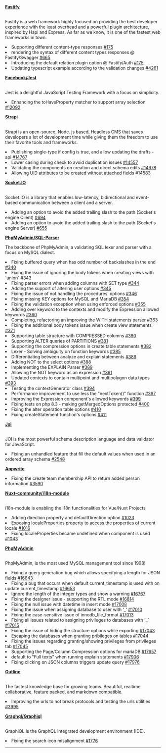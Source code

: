 <div align="left">  
  <div>
      <b><a target="_blank" href="https://github.com/fastify">Fastify</a></b>
    <p>
    </br>
     Fastify is a web framework highly focused on providing the best developer experience with the least overhead and a powerful plugin architecture, inspired by Hapi and Express. As far as we know, it is one of the fastest web frameworks in town.
    </p>
      <p>
      <li>Supporting different content-type responses <a href="https://github.com/fastify/fastify/pull/4264">#175</a></li>
      <li>rendering the syntax of different content types responses @ Fastify/Swagger <a href="https://github.com/fastify/fastify-swagger/pull/665">#665</a></li>
      <li>Introducing the default relation plugin option @ Fastify/Auth <a href="https://github.com/fastify/fastify-auth/pull/175">#175</a></li>
      <li>Updating typescript example according to the validation changes <a href="https://github.com/fastify/fastify/pull/4261">#4261</a></li>
      </p>
      <b><a target="_blank" href="https://github.com/facebook/jest/">Facebook/Jest</a></b>
        <p>
    </br>
Jest is a delightful JavaScript Testing Framework with a focus on simplicity.
    </p>
    <p>
      <li>Enhancing the toHaveProperty matcher to support array selection <a href="https://github.com/facebook/jest/pull/12092">#12092</a></li>
    </p>
    <b><a target="_blank" href="https://github.com/strapi/strapi">Strapi</a></b>
            <p>
    </br>
Strapi is an open-source, Node. js based, Headless CMS that saves developers a lot of development time while giving them the freedom to use their favorite tools and frameworks.
    </p>
    <p>
      <li>Publishing single-type if config is true, and allow updating the drafts - api <a href="https://github.com/strapi/strapi/pull/14767">#14767</a></li>
       <li>Lower casing during check to avoid duplication issues <a href="https://github.com/strapi/strapi/pull/14557">#14557</a></li>
      <li>Validating the components on creation and direct schema edits <a href="https://github.com/strapi/strapi/pull/14678">#14678</a></li>
       <li>Allowing UID attributes to be created without attached fields <a href="https://github.com/strapi/strapi/pull/14583">#14583</a></li>
    </p>
          <b><a target="_blank" href="https://github.com/socketio">Socket.IO</a></b>
                      <p>
    </br>
Socket.IO is a library that enables low-latency, bidirectional and event-based communication between a client and a server.
    </p>
    <p>
      <li>Adding an option to avoid the added trailing slash to the path (Socket's engine Client) <a href="https://github.com/socketio/engine.io-client/commit/21a6e1219add92157c5442537d24fbe1129a50f5">#694</a>
        <li>Adding an option to avoid the added trailing slash to the path (Socket's engine Server) <a href="https://github.com/socketio/engine.io/commit/d0fd4746afa396297f07bb62e539b0c1c4018d7c">#655</a>
    </p>
          <b><a target="_blank" href="https://github.com/phpmyadmin/sql-parser/">PhpMyAdmin/SQL-Parser</a></b>
                                <p>
The backbone of PhpMyAdmin, a validating SQL lexer and parser with a focus on MySQL dialect.
    </p>
    <p>
      <li>Fixing buffered query when has odd number of backslashes in the end <a href="https://github.com/phpmyadmin/sql-parser/pull/340">#340</a></li>
      <li>Fixing the issue of ignoring the body tokens when creating views with `union` <a href="https://github.com/phpmyadmin/sql-parser/pull/343">#343</a></li>
      <li>Fixing parser errors when adding columns with SET type <a href="https://github.com/phpmyadmin/sql-parser/pull/344">#344</a></li>
        <li>Adding the support of altering user options <a href="https://github.com/phpmyadmin/sql-parser/pull/345">#345</a></li>
       <li>Fixing the issue of not handling the procedures’ options <a href="https://github.com/phpmyadmin/sql-parser/pull/346">#346</a></li>
       <li>Fixing missing KEY options for MySQL and MariaDB <a href="https://github.com/phpmyadmin/sql-parser/pull/354">#354</a></li>
       <li>Fixing the validation exception when using enforced options <a href="https://github.com/phpmyadmin/sql-parser/pull/355">#355</a></li>
           <li>Adding over keyword to the contexts and modify the Expression allowed keywords <a href="https://github.com/phpmyadmin/sql-parser/pull/360">#360</a></li>
          <li>Completing, refactoring an improving the WITH statements parser <a href="https://github.com/phpmyadmin/sql-parser/pull/363">#363</a></li>
      <li>Fixing the additional body tokens issue when create view statements  <a href="https://github.com/phpmyadmin/sql-parser/pull/371">#371</a></li>
      <li>Supporting table structure with COMPRESSED columns <a href="https://github.com/phpmyadmin/sql-parser/pull/380">#380</a></li>
       <li>Supporting ALTER queries of PARTITIONS <a href="https://github.com/phpmyadmin/sql-parser/pull/381">#381</a></li>
       <li>Supporting the compression options in create table statements <a href="https://github.com/phpmyadmin/sql-parser/pull/382">#382</a></li>
      <li>Lexer - Solving ambiguity on function keywords <a href="https://github.com/phpmyadmin/sql-parser/pull/385">#385</a></li>
       <li>Differentiating between analyze and explain statements <a href="https://github.com/phpmyadmin/sql-parser/pull/386">#386</a></li>
       <li>Adding NOT to the select options <a href="https://github.com/phpmyadmin/sql-parser/pull/388">#388</a></li>
       <li>Implementing the EXPLAIN Parser <a href="https://github.com/phpmyadmin/sql-parser/pull/389">#389</a></li>
       <li>Allowing the NOT keyword as an expression <a href="https://github.com/phpmyadmin/sql-parser/pull/391">#391</a></li>
       <li>Updated contexts to contain multipoint and multipolygon data types <a href="https://github.com/phpmyadmin/sql-parser/pull/393">#393</a></li>
      <li>Testing the contextGenerator class <a href="https://github.com/phpmyadmin/sql-parser/pull/394">#394</a></li>
      <li>Performance improvement to use less the "nextToken()" function  <a href="https://github.com/phpmyadmin/sql-parser/pull/397">#397</a></li>
      <li>Improving the Expression component's allowed keywords <a href="https://github.com/phpmyadmin/sql-parser/pull/399">#399</a></li>
      <li>Fixing tests on php 8.3 - making getMergedOptions protected <a href="https://github.com/phpmyadmin/sql-parser/pull/400">#400</a></li>
        <li>Fixing the alter operation table options <a href="https://github.com/phpmyadmin/sql-parser/pull/410">#410</a></li>
      <li>Fixing createStatement function's options <a href="https://github.com/phpmyadmin/sql-parser/pull/411">#411</a></li>
    </p>
       <b><a target="_blank" href="https://github.com/sideway/joi/">Joi</a></b>
                                       <p>
    </br>
JOI is the most powerful schema description language and data validator for JavaScript.
    </p>
    <p>
       <li>Fixing an unhandled feature that fill the default values when used in an ordered array schema <a href="https://github.com/sideway/joi/pull/2548">#2548</a></li>
    </p>
     <b><a target="_blank" href="https://github.com/appwrite">Appwrite</a></b>
    <p>
       <li>Fixing the create team membership API to return added person information <a href="https://github.com/appwrite/appwrite/pull/3590">#3590</a></li>
    </p>
    <b><a target="_blank" href="https://github.com/nuxt-community/i18n-module/">Nuxt-community/i18n-module</a></b>
                                           <p>
    </br>
i18n-module is enabling the i18n functionalities for Vue/Nuxt Projects
    </p>
    <p>
       <li>Adding direction property and defaultDirection option <a href="https://github.com/nuxt-community/i18n-module/pull/1023">#1023</a></li>
      <li>Exposing localeProperties property to access the properties of current locale <a href="https://github.com/nuxt-community/i18n-module/pull/1016">#1016</a></li>
      <li>Fixing localeProperties became undefined when <i18n> component is used <a href="https://github.com/nuxt-community/i18n-module/pull/1043">#1043</a></li>
    </p>
        <b><a target="_blank" href="https://github.com/phpmyadmin/phpmyadmin/">PhpMyAdmin</a></b>
                                                   <p>
    </br>
PhpMyAdmin, is the most used MySQL management tool since 1998!
    </p>
    <p>
      <li>Fixing a query generation bug which allows specifying a length for JSON fields <a href="https://github.com/phpmyadmin/phpmyadmin/pull/16643">#16643</a></li>
             <li>Fixing a bug that occurs when default current_timestamp is used with on update current_timestamp <a href="https://github.com/phpmyadmin/phpmyadmin/pull/16653">#16653</a></li>
                   <li>Ignore the length of the integer types and show a warning <a href="https://github.com/phpmyadmin/phpmyadmin/pull/16767">#16767</a></li>
      <li>Fixing the designer issue - supporting the RTL mode <a href="https://github.com/phpmyadmin/phpmyadmin/pull/16814">#16814</a></li>
       <li>Fixing the null issue with datetime in insert mode <a href="https://github.com/phpmyadmin/phpmyadmin/pull/17008">#17008</a></li>
       <li>Fixing the issue when assigning database to user with ‘_’ <a href="https://github.com/phpmyadmin/phpmyadmin/pull/17010">#17010</a></li>
      <li>Fixing the case-sensitive issue of innodb_file_format <a href="https://github.com/phpmyadmin/phpmyadmin/pull/17013">#17013</a></li>
             <li>Fixing all issues related to assigning privileges to databases with `_`  <a href="https://github.com/phpmyadmin/phpmyadmin/pull/17015">#17015</a></li>
       <li>Fixing the issue of hiding the structure options while exporting  <a href="https://github.com/phpmyadmin/phpmyadmin/pull/17043">#17043</a></li>
 <li>Escaping the databases when granting pribileges on tables <a href="https://github.com/phpmyadmin/phpmyadmin/pull/17044">#17044</a></li>
             <li>Fixing the issues regarding granting/showing privileges from privileges tab <a href="https://github.com/phpmyadmin/phpmyadmin/pull/17045">#17045</a></li>
      <li>Supporting the Page/Column Compression options for mariaDB <a href="https://github.com/phpmyadmin/phpmyadmin/pull/17657">#17657</a></li>
      <li>default to "Full texts" when running explain statements <a href="https://github.com/phpmyadmin/phpmyadmin/pull/17906">#17906</a></li>
       <li>Fixing clicking on JSON columns triggers update query <a href="https://github.com/phpmyadmin/phpmyadmin/pull/17976">#17976</a></li>
    </p>
       <b><a target="_blank" href="https://github.com/outline/outline">Outline</a></b>
                                                         <p>
    </br>
The fastest knowledge base for growing teams. Beautiful, realtime collaborative, feature packed, and markdown compatible.
    </p>
    <p>
        <li>Improving the urls to not break protocols and testing the urls utilities <a href="https://github.com/outline/outline/pull/3995">#3995</a></li>
    </p>
          <b><a target="_blank" href="https://github.com/graphql/graphiql/">Graphql/Graphiql</a></b>
                                                                   <p>
    </br>
GraphiQL is the GraphQL integrated development environment (IDE).
    </p>
    <p>
       <li>Fixing the search icon misalignment <a href="https://github.com/graphql/graphiql/pull/1776">#1776</a></li>
    </p>
     
  </div>
</div>
<hr/>
